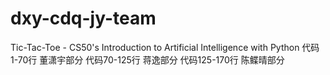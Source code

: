 # dxy-cdq-jy-team
Tic-Tac-Toe - CS50's Introduction to Artificial Intelligence with Python
代码1-70行 董潇宇部分
代码70-125行 蒋逸部分
代码125-170行 陈鲽晴部分
